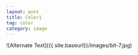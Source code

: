 ```yaml
---
layout: post
title: Color1
tag: color
category: image
---
```


![Alternate Text]({{ site.baseurl}}/images/bit-7.jpg)